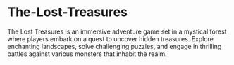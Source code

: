 # The-Lost-Treasures
The Lost Treasures is an immersive adventure game set in a mystical forest where players embark on a quest to uncover hidden treasures. Explore enchanting landscapes, solve challenging puzzles, and engage in thrilling battles against various monsters that inhabit the realm.
